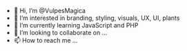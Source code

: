 - 👋 Hi, I’m @VulpesMagica
- 👀 I’m interested in branding, styling, visuals, UX, UI, plants
- 🌱 I’m currently learning JavaScript and PHP
- 💞️ I’m looking to collaborate on ...
- 📫 How to reach me ...

<!---
VulpesMagica/VulpesMagica is a ✨ special ✨ repository because its `README.md` (this file) appears on your GitHub profile.
You can click the Preview link to take a look at your changes.
--->
